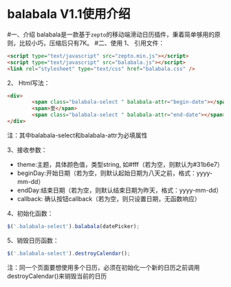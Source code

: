 balabala V1.1使用介绍
==
#一、介绍
balabala是一款基于`zepto`的移动端滑动日历插件，秉着简单够用的原则，比较小巧，压缩后只有7K。
#二、使用
1、	引用文件：
```html
<script type="text/javascript" src="zepto.min.js"></script>
<script type="text/javascript" src="balabala.js"></script>
<link rel="stylesheet" type="text/css" href="balabala.css" />
```
2、	Html写法：
```html
<div>
        <span class="balabala-select " balabala-attr="begin-date"></span>
        <span>至</span>
        <span class="balabala-select " balabala-attr="end-date"></span>
</div>
```
注：其中balabala-select和balabala-attr为必填属性<br>

3、接收参数：<br>
* theme:主题，具体颜色值，类型string, 如#fff（若为空，则默认为#31b6e7）<br>
* beginDay:开始日期（若为空，则默认起始日期为八天之前，格式：yyyy-mm-dd）<br>
* endDay:结束日期（若为空，则默认结束日期为昨天，格式：yyyy-mm-dd）<br>
* callback: 确认按钮callback（若为空，则只设置日期，无函数响应）<br>

4、初始化函数：
```javascript
$('.balabala-select').balabala(datePicker);
```

5、销毁日历函数：
```javascript
$('.balabala-select').destroyCalendar();
```

注：同一个页面要想使用多个日历，必须在初始化一个新的日历之前调用destroyCalendar()来销毁当前的日历<br>
